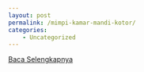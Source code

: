 ```yaml
---
layout: post
permalink: /mimpi-kamar-mandi-kotor/
categories:
    - Uncategorized
---
```


[Baca Selengkapnya](/04)